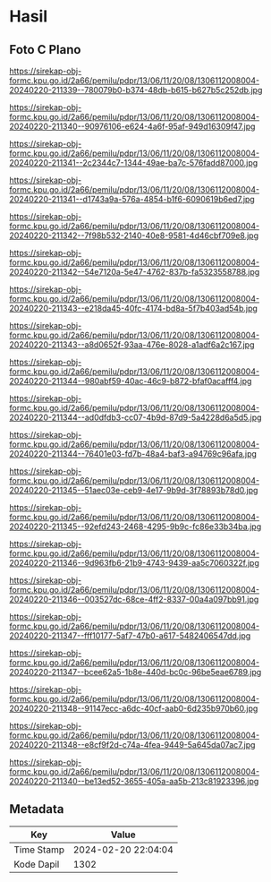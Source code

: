 # Hasil

## Foto C Plano

https://sirekap-obj-formc.kpu.go.id/2a66/pemilu/pdpr/13/06/11/20/08/1306112008004-20240220-211339--780079b0-b374-48db-b615-b627b5c252db.jpg

https://sirekap-obj-formc.kpu.go.id/2a66/pemilu/pdpr/13/06/11/20/08/1306112008004-20240220-211340--90976106-e624-4a6f-95af-949d16309f47.jpg

https://sirekap-obj-formc.kpu.go.id/2a66/pemilu/pdpr/13/06/11/20/08/1306112008004-20240220-211341--2c2344c7-1344-49ae-ba7c-576fadd87000.jpg

https://sirekap-obj-formc.kpu.go.id/2a66/pemilu/pdpr/13/06/11/20/08/1306112008004-20240220-211341--d1743a9a-576a-4854-b1f6-6090619b6ed7.jpg

https://sirekap-obj-formc.kpu.go.id/2a66/pemilu/pdpr/13/06/11/20/08/1306112008004-20240220-211342--7f98b532-2140-40e8-9581-4d46cbf709e8.jpg

https://sirekap-obj-formc.kpu.go.id/2a66/pemilu/pdpr/13/06/11/20/08/1306112008004-20240220-211342--54e7120a-5e47-4762-837b-fa5323558788.jpg

https://sirekap-obj-formc.kpu.go.id/2a66/pemilu/pdpr/13/06/11/20/08/1306112008004-20240220-211343--e218da45-40fc-4174-bd8a-5f7b403ad54b.jpg

https://sirekap-obj-formc.kpu.go.id/2a66/pemilu/pdpr/13/06/11/20/08/1306112008004-20240220-211343--a8d0652f-93aa-476e-8028-a1adf6a2c167.jpg

https://sirekap-obj-formc.kpu.go.id/2a66/pemilu/pdpr/13/06/11/20/08/1306112008004-20240220-211344--980abf59-40ac-46c9-b872-bfaf0acafff4.jpg

https://sirekap-obj-formc.kpu.go.id/2a66/pemilu/pdpr/13/06/11/20/08/1306112008004-20240220-211344--ad0dfdb3-cc07-4b9d-87d9-5a4228d6a5d5.jpg

https://sirekap-obj-formc.kpu.go.id/2a66/pemilu/pdpr/13/06/11/20/08/1306112008004-20240220-211344--76401e03-fd7b-48a4-baf3-a94769c96afa.jpg

https://sirekap-obj-formc.kpu.go.id/2a66/pemilu/pdpr/13/06/11/20/08/1306112008004-20240220-211345--51aec03e-ceb9-4e17-9b9d-3f78893b78d0.jpg

https://sirekap-obj-formc.kpu.go.id/2a66/pemilu/pdpr/13/06/11/20/08/1306112008004-20240220-211345--92efd243-2468-4295-9b9c-fc86e33b34ba.jpg

https://sirekap-obj-formc.kpu.go.id/2a66/pemilu/pdpr/13/06/11/20/08/1306112008004-20240220-211346--9d963fb6-21b9-4743-9439-aa5c7060322f.jpg

https://sirekap-obj-formc.kpu.go.id/2a66/pemilu/pdpr/13/06/11/20/08/1306112008004-20240220-211346--003527dc-68ce-4ff2-8337-00a4a097bb91.jpg

https://sirekap-obj-formc.kpu.go.id/2a66/pemilu/pdpr/13/06/11/20/08/1306112008004-20240220-211347--fff10177-5af7-47b0-a617-5482406547dd.jpg

https://sirekap-obj-formc.kpu.go.id/2a66/pemilu/pdpr/13/06/11/20/08/1306112008004-20240220-211347--bcee62a5-1b8e-440d-bc0c-96be5eae6789.jpg

https://sirekap-obj-formc.kpu.go.id/2a66/pemilu/pdpr/13/06/11/20/08/1306112008004-20240220-211348--91147ecc-a6dc-40cf-aab0-6d235b970b60.jpg

https://sirekap-obj-formc.kpu.go.id/2a66/pemilu/pdpr/13/06/11/20/08/1306112008004-20240220-211348--e8cf9f2d-c74a-4fea-9449-5a645da07ac7.jpg

https://sirekap-obj-formc.kpu.go.id/2a66/pemilu/pdpr/13/06/11/20/08/1306112008004-20240220-211340--be13ed52-3655-405a-aa5b-213c81923396.jpg


## Metadata

| Key        | Value               |
| ---------- | ------------------- |
| Time Stamp | 2024-02-20 22:04:04 |
| Kode Dapil | 1302                |



